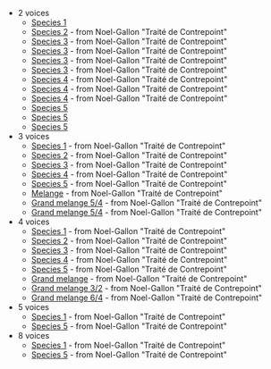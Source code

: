 - 2 voices
  - [Species 1](editor.html?load=ca3-examples/Species-1-exercise)
  - [Species 2](editor.html?load=ca3-examples/gallon-v2sp2-1) - from Noel-Gallon "Traité de Contrepoint"
  - [Species 3](editor.html?load=ca3-examples/gallon-v2sp3-1) - from Noel-Gallon "Traité de Contrepoint"
  - [Species 3](editor.html?load=ca3-examples/gallon-v2sp3-2) - from Noel-Gallon "Traité de Contrepoint"
  - [Species 3](editor.html?load=ca3-examples/gallon-v2sp3-3) - from Noel-Gallon "Traité de Contrepoint"
  - [Species 3](editor.html?load=ca3-examples/gallon-v2sp3-4) - from Noel-Gallon "Traité de Contrepoint"
  - [Species 4](editor.html?load=ca3-examples/gallon-v2sp4-1) - from Noel-Gallon "Traité de Contrepoint"
  - [Species 4](editor.html?load=ca3-examples/gallon-v2sp4-3) - from Noel-Gallon "Traité de Contrepoint"
  - [Species 4](editor.html?load=ca3-examples/gallon-v2sp4-4) - from Noel-Gallon "Traité de Contrepoint"
  - [Species 5](editor.html?load=ca3-examples/2018-04-ideal-cp5)
  - [Species 5](editor.html?load=ca3-examples/short)
  - [Species 5](editor.html?load=ca3-examples/good-cp5-extract)
- 3 voices
  - [Species 1](editor.html?load=ca3-examples/gallon-v3s1-2) - from Noel-Gallon "Traité de Contrepoint"
  - [Species 2](editor.html?load=ca3-examples/gallon-v3s2-2) - from Noel-Gallon "Traité de Contrepoint"
  - [Species 3](editor.html?load=ca3-examples/gallon-v3s3-4) - from Noel-Gallon "Traité de Contrepoint"
  - [Species 4](editor.html?load=ca3-examples/gallon-v3s4-4) - from Noel-Gallon "Traité de Contrepoint"
  - [Species 5](editor.html?load=ca3-examples/gallon-v3s5-1) - from Noel-Gallon "Traité de Contrepoint"
  - [Melange](editor.html?load=ca3-examples/gallon-v3m-2) - from Noel-Gallon "Traité de Contrepoint"
  - [Grand melange 5/4](editor.html?load=ca3-examples/gallon-v3gm54-1) - from Noel-Gallon "Traité de Contrepoint"
  - [Grand melange 5/4](editor.html?load=ca3-examples/gallon-v3gm54-2) - from Noel-Gallon "Traité de Contrepoint"
- 4 voices
  - [Species 1](editor.html?load=ca3-examples/gallon-v4s1-1) - from Noel-Gallon "Traité de Contrepoint"
  - [Species 2](editor.html?load=ca3-examples/gallon-v4s2-2) - from Noel-Gallon "Traité de Contrepoint"
  - [Species 3](editor.html?load=ca3-examples/gallon-v4s3-2) - from Noel-Gallon "Traité de Contrepoint"
  - [Species 4](editor.html?load=ca3-examples/gallon-v4s4-3) - from Noel-Gallon "Traité de Contrepoint"
  - [Species 5](editor.html?load=ca3-examples/gallon-v4s5-1) - from Noel-Gallon "Traité de Contrepoint"
  - [Grand melange](editor.html?load=ca3-examples/gallon-v4gm-1) - from Noel-Gallon "Traité de Contrepoint"
  - [Grand melange 3/2](editor.html?load=ca3-examples/gallon-v4gm32-1) - from Noel-Gallon "Traité de Contrepoint"
  - [Grand melange 6/4](editor.html?load=ca3-examples/gallon-v4gm64-1) - from Noel-Gallon "Traité de Contrepoint"
- 5 voices
  - [Species 1](editor.html?load=ca3-examples/gallon-v5sp1-1) - from Noel-Gallon "Traité de Contrepoint"
  - [Species 5](editor.html?load=ca3-examples/gallon-v5sp5-2) - from Noel-Gallon "Traité de Contrepoint"
- 8 voices
  - [Species 1](editor.html?load=ca3-examples/gallon-v8sp1-1) - from Noel-Gallon "Traité de Contrepoint"
  - [Species 5](editor.html?load=ca3-examples/gallon-v8sp5-1) - from Noel-Gallon "Traité de Contrepoint"
